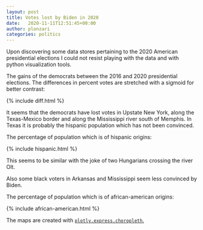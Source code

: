 ```yaml
---
layout: post
title: Votes lost by Biden in 2020
date:   2020-11-11T12:51:45+00:00
author: plonzari
categories: politics
---
```


Upon discovering some data stores pertaining to the 2020 American presidential elections I could not resist playing 
with the data and with python visualization tools.

The gains of the democrats between the 2016 and 2020 presidential elections. The differences in percent votes are 
stretched with a sigmoid for  better contrast:

{% include diff.html %}

It seems that the democrats have lost votes in Upstate New York, along the Texas-Mexico border and along the 
Mississippi river south of Memphis. In Texas it is probably the hispanic population which has not been convinced.

The percentage of population which is of hispanic origins:

{% include hispanic.html %}

This seems to be similar with the joke of two Hungarians crossing the river Olt.

Also some black voters in Arkansas and Mississippi seem less convinced by Biden. 

The percentage of population which is of african-american origins:

{% include african-american.html %}


The maps are created with <a href="https://plotly.github.io/plotly.py-docs/generated/plotly.express.choropleth.html"> 
<code>plotly.express.choropleth</code>. </a>